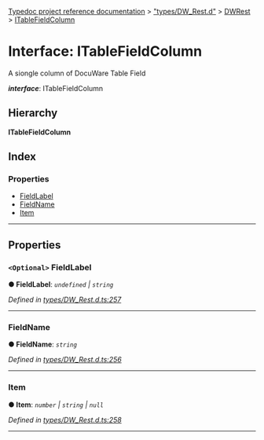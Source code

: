 [Typedoc project reference documentation](../README.md) > ["types/DW_Rest.d"](../modules/_types_dw_rest_d_.md) > [DWRest](../modules/_types_dw_rest_d_.dwrest.md) > [ITableFieldColumn](../interfaces/_types_dw_rest_d_.dwrest.itablefieldcolumn.md)

# Interface: ITableFieldColumn

A siongle column of DocuWare Table Field

*__interface__*: ITableFieldColumn

## Hierarchy

**ITableFieldColumn**

## Index

### Properties

* [FieldLabel](_types_dw_rest_d_.dwrest.itablefieldcolumn.md#fieldlabel)
* [FieldName](_types_dw_rest_d_.dwrest.itablefieldcolumn.md#fieldname)
* [Item](_types_dw_rest_d_.dwrest.itablefieldcolumn.md#item)

---

## Properties

<a id="fieldlabel"></a>

### `<Optional>` FieldLabel

**● FieldLabel**: *`undefined` \| `string`*

*Defined in [types/DW_Rest.d.ts:257](https://github.com/DocuWare/REST-Sample-TS/blob/22cf36b/src/types/DW_Rest.d.ts#L257)*

___
<a id="fieldname"></a>

###  FieldName

**● FieldName**: *`string`*

*Defined in [types/DW_Rest.d.ts:256](https://github.com/DocuWare/REST-Sample-TS/blob/22cf36b/src/types/DW_Rest.d.ts#L256)*

___
<a id="item"></a>

###  Item

**● Item**: *`number` \| `string` \| `null`*

*Defined in [types/DW_Rest.d.ts:258](https://github.com/DocuWare/REST-Sample-TS/blob/22cf36b/src/types/DW_Rest.d.ts#L258)*

___

